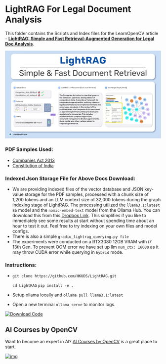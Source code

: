 # LightRAG For Legal Document Analysis

This folder contains the Scripts and Index files for the LearnOpenCV article  - **[LightRAG: Simple and Fast Retrieval-Augmented Generation for Legal Doc Analysis](https://learnopencv.com/lightrag/)**.

<img src="media/Feature.gif">


### PDF Samples Used:
* [Companies Act 2013](https://www.mca.gov.in/Ministry/pdf/CompaniesAct2013.pdf)
* [Constitution of India](https://legislative.gov.in/constitution-of-india/)

### Indexed Json Storage File for Above Docs Download:
- We are providing indexed files of the vector database and JSON key-value storage for the PDF samples, processed with a chunk size of 1,200 tokens and an LLM context size of 32,000 tokens during the graph indexing stage of LightRAG. The processing utilized the `llama3.1:latest 8b` model and the `nomic-embed-text` model from the Ollama Hub. You can download this from this [Dropbox Link](https://www.dropbox.com/scl/fo/0rxmb0ibxztujceyfbkr2/AEj4Nv2kNQSSAiE6tTehS0I?rlkey=b44b8kue0anzhyxlmm32axq1w&st=k0ipg7v3&dl=1). This simplifies if you like to immediately see some results at start without spending time about an hour to test it out. Feel free to try indexing on your own files and model configs.
- There is also a simple `gradio_lightrag_querying.py file` 
- The experiments were conducted on a RTX3080 12GB VRAM with i7 13th Gen. To prevent OOM error we have set up llm `num_ctx: 16000` as it may throw CUDA error while querying in `hybrid` mode.

### Instructions:

- `git clone https://github.com/HKUDS/LightRAG.git`

  `cd LightRAG`
  `pip install -e .`

- Setup ollama locally and `ollama pull llama3.1:latest`

- Open a new terminal `ollama serve` to monitor logs.

[<img src="https://learnopencv.com/wp-content/uploads/2022/07/download-button-e1657285155454.png" alt="Download Code" width="200">](https://www.dropbox.com/scl/fo/9yzcyz07azizocrl0ubo7/ACnVAvFP9sZ2oWxxGh93E3A?rlkey=hpclj6qq6ndo4xpcf8xu4yf6u&st=it65n0wq&dl=1)

## AI Courses by OpenCV

Want to become an expert in AI? [AI Courses by OpenCV](https://opencv.org/courses/) is a great place to start.

[![img](https://learnopencv.com/wp-content/uploads/2023/01/AI-Courses-By-OpenCV-Github.png)](https://opencv.org/courses/)